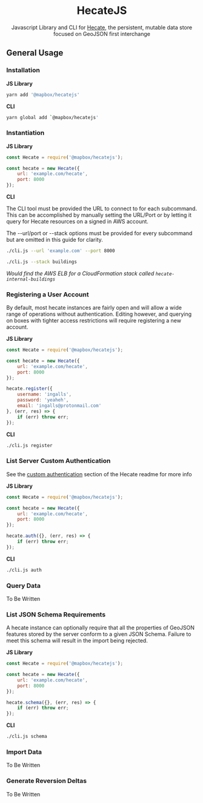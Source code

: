 <h1 align='center'>HecateJS</h1>

<p align='center'>Javascript Library and CLI for <a href='https://github.com/mapbox/Hecate'>Hecate</a>, the persistent, mutable data store focused on GeoJSON first interchange</p>

## General Usage

### Installation

**JS Library**

```sh
yarn add '@mapbox/hecatejs'
```

**CLI**

```sh
yarn global add `@mapbox/hecatejs'
```

### Instantiation

**JS Library**

```js
const Hecate = require('@mapbox/hecatejs');

const hecate = new Hecate({
    url: 'example.com/hecate',
    port: 8000
});
```

**CLI**

The CLI tool must be provided the URL to connect to for each subcommand.
This can be accomplished by manually setting the URL/Port or by letting it
query for Hecate resources on a signed in AWS account.


The --url/port or --stack options must be provided for every subcommand
but are omitted in this guide for clarity.

```sh
./cli.js --url 'example.com' --port 8000
```

```sh
./cli.js --stack buildings
```
_Would find the AWS ELB for a CloudFormation stack called `hecate-internal-buildings`_

### Registering a User Account

By default, most hecate instances are fairly open and will allow a wide range
of operations without authentication. Editing however, and querying on boxes with
tighter access restrictions will require registering a new account.

**JS Library**

```js
const Hecate = require('@mapbox/hecatejs');

const hecate = new Hecate({
    url: 'example.com/hecate',
    port: 8000
});

hecate.register({
    username: 'ingalls',
    password: 'yeaheh',
    email: 'ingalls@protonmail.com'
}, (err, res) => {
    if (err) throw err;
});
```

**CLI**

```sh
./cli.js register
```

### List Server Custom Authentication

See the [custom authentication](https://github.com/mapbox/Hecate#custom-authentication) section of the Hecate readme for more info

**JS Library**

```js
const Hecate = require('@mapbox/hecatejs');

const hecate = new Hecate({
    url: 'example.com/hecate',
    port: 8000
});

hecate.auth({}, (err, res) => {
    if (err) throw err;
});
```

**CLI**

```sh
./cli.js auth
```

### Query Data

To Be Written

### List JSON Schema Requirements

A hecate instance can optionally require that all the properties of GeoJSON features stored by the server
conform to a given JSON Schema. Failure to meet this schema will result in the import being rejected.


**JS Library**

```js
const Hecate = require('@mapbox/hecatejs');

const hecate = new Hecate({
    url: 'example.com/hecate',
    port: 8000
});

hecate.schema({}, (err, res) => {
    if (err) throw err;
});
```

**CLI**

```sh
./cli.js schema
```

### Import Data

To Be Written

### Generate Reversion Deltas

To Be Written
